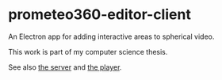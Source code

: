 # prometeo360-editor-client
An Electron app for adding interactive areas to spherical video.

This work is part of my computer science thesis.

See also [the server](https://github.com/gabfusi/prometeo360-editor-server) and [the player](https://github.com/gabfusi/vrview).
